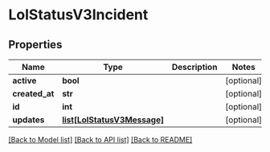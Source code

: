 # LolStatusV3Incident

## Properties
Name | Type | Description | Notes
------------ | ------------- | ------------- | -------------
**active** | **bool** |  | [optional] 
**created_at** | **str** |  | [optional] 
**id** | **int** |  | [optional] 
**updates** | [**list[LolStatusV3Message]**](LolStatusV3Message.md) |  | [optional] 

[[Back to Model list]](../README.md#documentation-for-models) [[Back to API list]](../README.md#documentation-for-api-endpoints) [[Back to README]](../README.md)


